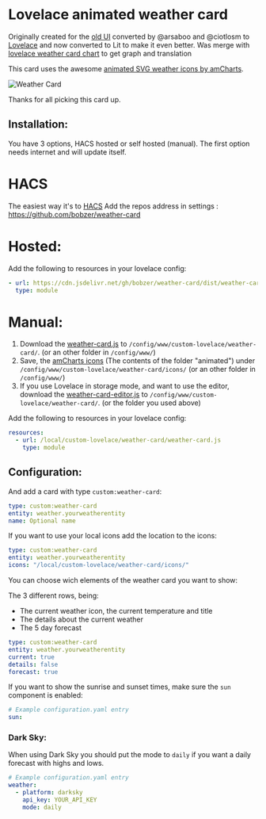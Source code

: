 # Lovelace animated weather card

Originally created for the [old UI](https://community.home-assistant.io/t/custom-ui-weather-state-card-with-a-question/23008) converted by @arsaboo and @ciotlosm to [Lovelace](https://community.home-assistant.io/t/custom-ui-weather-state-card-with-a-question/23008/291) and now converted to Lit to make it even better.
Was merge with [lovelace weather card chart](https://github.com/sgttrs/lovelace-weather-card-chart) to get graph and translation

This card uses the awesome [animated SVG weather icons by amCharts](https://www.amcharts.com/free-animated-svg-weather-icons/).

![Weather Card](https://raw.githubusercontent.com/bobzer/weather-card/master/weather-card.png)

Thanks for all picking this card up.

## Installation:

You have 3 options, HACS hosted or self hosted (manual). The first option needs internet and will update itself.

# HACS

The easiest way it's to [HACS](https://hacs.xyz/)
Add the repos address in settings :
https://github.com/bobzer/weather-card

# Hosted:

Add the following to resources in your lovelace config:

```yaml
- url: https://cdn.jsdelivr.net/gh/bobzer/weather-card/dist/weather-card.min.js
  type: module
```

# Manual:

1. Download the [weather-card.js](https://raw.githubusercontent.com/bobzer/weather-card/v1.5.0/dist/weather-card.js) to `/config/www/custom-lovelace/weather-card/`. (or an other folder in `/config/www/`)
2. Save, the [amCharts icons](https://www.amcharts.com/free-animated-svg-weather-icons/) (The contents of the folder "animated") under `/config/www/custom-lovelace/weather-card/icons/` (or an other folder in `/config/www/`)
3. If you use Lovelace in storage mode, and want to use the editor, download the [weather-card-editor.js](https://raw.githubusercontent.com/bobzer/weather-card/v1.5.0/dist/weather-card-editor.js) to `/config/www/custom-lovelace/weather-card/`. (or the folder you used above)

Add the following to resources in your lovelace config:

```yaml
resources:
  - url: /local/custom-lovelace/weather-card/weather-card.js
    type: module
```

## Configuration:

And add a card with type `custom:weather-card`:

```yaml
type: custom:weather-card
entity: weather.yourweatherentity
name: Optional name
```

If you want to use your local icons add the location to the icons:

```yaml
type: custom:weather-card
entity: weather.yourweatherentity
icons: "/local/custom-lovelace/weather-card/icons/"
```

You can choose wich elements of the weather card you want to show:

The 3 different rows, being:

- The current weather icon, the current temperature and title
- The details about the current weather
- The 5 day forecast

```yaml
type: custom:weather-card
entity: weather.yourweatherentity
current: true
details: false
forecast: true
```

If you want to show the sunrise and sunset times, make sure the `sun` component is enabled:

```yaml
# Example configuration.yaml entry
sun:
```

### Dark Sky:

When using Dark Sky you should put the mode to `daily` if you want a daily forecast with highs and lows.

```yaml
# Example configuration.yaml entry
weather:
  - platform: darksky
    api_key: YOUR_API_KEY
    mode: daily
```
